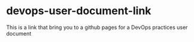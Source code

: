 # devops-user-document-link
This is a link that bring you to a github pages for a DevOps practices user document
